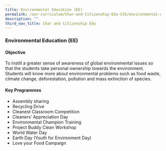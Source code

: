 ```yaml
---
title: Environmental Education (EE)
permalink: /our-curriculum/Char-and-Citizenship-Edu-CCE/environmental-education/
description: ""
third_nav_title: Char and Citizenship Edu
---
```




### Environmental Education (EE)

#### Objective
To instill a greater sense of awareness of global environmental issues so that the students take personal ownership towards the environment. Students will know more about environmental problems such as food waste, climate change, deforestation, pollution and mass extinction of species.

#### Key Programmes
*   Assembly sharing
*   Recycling Drive
*   Cleanest Classroom Competition
*   Cleaners’ Appreciation Day
*   Environmental Champion Training
*   Project Buddy Clean Workshop
*   World Water Day
*   Earth Day (Youth for Environment Day)
*   Love your Food Campaign